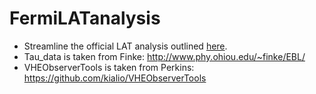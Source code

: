 # FermiLATanalysis
* Streamline the official LAT analysis outlined [here](https://fermi.gsfc.nasa.gov/ssc/data/analysis/scitools/python_tutorial.html). 
* Tau_data is taken from Finke: http://www.phy.ohiou.edu/~finke/EBL/
* VHEObserverTools is taken from Perkins: https://github.com/kialio/VHEObserverTools
